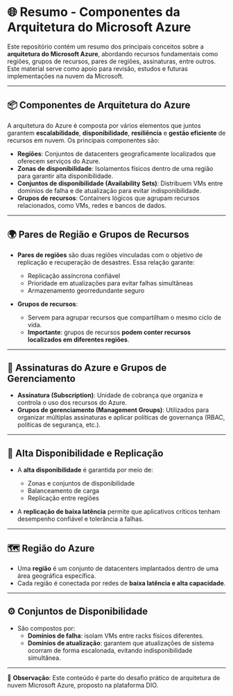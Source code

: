# 🌐 Resumo - Componentes da Arquitetura do Microsoft Azure

Este repositório contém um resumo dos principais conceitos sobre a **arquitetura do Microsoft Azure**, abordando recursos fundamentais como regiões, grupos de recursos, pares de regiões, assinaturas, entre outros. Este material serve como apoio para revisão, estudos e futuras implementações na nuvem da Microsoft.

---

## 📦 Componentes de Arquitetura do Azure

A arquitetura do Azure é composta por vários elementos que juntos garantem **escalabilidade**, **disponibilidade**, **resiliência** e **gestão eficiente** de recursos em nuvem. Os principais componentes são:

- **Regiões**: Conjuntos de datacenters geograficamente localizados que oferecem serviços do Azure.
- **Zonas de disponibilidade**: Isolamentos físicos dentro de uma região para garantir alta disponibilidade.
- **Conjuntos de disponibilidade (Availability Sets)**: Distribuem VMs entre domínios de falha e de atualização para evitar indisponibilidade.
- **Grupos de recursos**: Containers lógicos que agrupam recursos relacionados, como VMs, redes e bancos de dados.

---

## 🌍 Pares de Região e Grupos de Recursos

- **Pares de regiões** são duas regiões vinculadas com o objetivo de replicação e recuperação de desastres. Essa relação garante:
  - Replicação assíncrona confiável
  - Prioridade em atualizações para evitar falhas simultâneas
  - Armazenamento georredundante seguro

- **Grupos de recursos**:
  - Servem para agrupar recursos que compartilham o mesmo ciclo de vida.
  - **Importante**: grupos de recursos **podem conter recursos localizados em diferentes regiões**.

---

## 🧾 Assinaturas do Azure e Grupos de Gerenciamento

- **Assinatura (Subscription)**: Unidade de cobrança que organiza e controla o uso dos recursos do Azure.
- **Grupos de gerenciamento (Management Groups)**: Utilizados para organizar múltiplas assinaturas e aplicar políticas de governança (RBAC, políticas de segurança, etc.).

---

## 🔁 Alta Disponibilidade e Replicação

- A **alta disponibilidade** é garantida por meio de:
  - Zonas e conjuntos de disponibilidade
  - Balanceamento de carga
  - Replicação entre regiões

- A **replicação de baixa latência** permite que aplicativos críticos tenham desempenho confiável e tolerância a falhas.

---

## 🗺️ Região do Azure

- Uma **região** é um conjunto de datacenters implantados dentro de uma área geográfica específica.
- Cada região é conectada por redes de **baixa latência e alta capacidade**.

---

## ⚙️ Conjuntos de Disponibilidade

- São compostos por:
  - **Domínios de falha**: isolam VMs entre racks físicos diferentes.
  - **Domínios de atualização**: garantem que atualizações de sistema ocorram de forma escalonada, evitando indisponibilidade simultânea.

---

📝 **Observação**: Este conteúdo é parte do desafio prático de arquitetura de nuvem Microsoft Azure, proposto na plataforma DIO.


